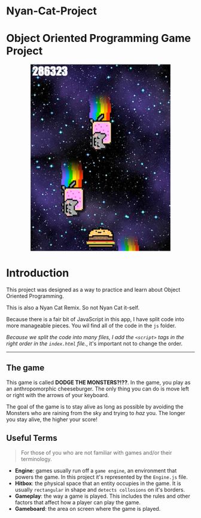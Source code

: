 # Nyan-Cat-Project

# Object Oriented Programming Game Project

<p align="center"><img src="./images/screenshot.png"></p>

# Introduction

This project was designed as a way to practice and learn about Object Oriented Programming.

This is also a Nyan Cat Remix. So not Nyan Cat it-self.

Because there is a fair bit of JavaScript in this app, I have split code into more manageable pieces. You wil find all of the code in the `js` folder.

_Because we split the code into many files, I add the `<script>` tags in the right order in the `index.html` file._, it's important not to change the order.

---

## **The game**

This game is called **DODGE THE MONSTERS?!??**. In the game, you play as an anthropomorphic cheeseburger. The only thing you can do is move left or right with the arrows of your keyboard.

The goal of the game is to stay alive as long as possible by avoiding the Monsters who are raining from the sky and trying to _haz_ you. The longer you stay alive, the higher your score!

## Useful Terms

> For those of you who are not familiar with games and/or their terminology.
- **Engine**: games usually run off a `game engine`, an environment that powers the game. In this project it's represented by the `Engine.js` file.
- **Hitbox**: the physical space that an entity occupies in the game. It is usually `rectangular` in shape and `detects collosions` on it's borders.
- **Gameplay**: the way a game is played. This includes the rules and other factors that affect how a player can play the game.
- **Gameboard**: the area on screen where the game is played.
